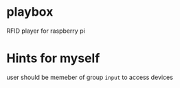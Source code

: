 # playbox
RFID player for raspberry pi


# Hints for myself
user should be memeber of group `input` to access devices